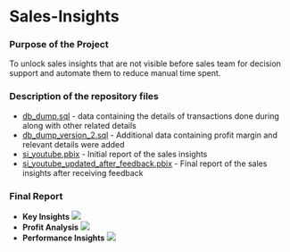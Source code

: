 # Sales-Insights

### **Purpose of the Project**
To unlock sales insights that are not visible before sales team for decision support and automate them to reduce manual time spent.

### **Description of the repository files**

* [db_dump.sql](https://github.com/tanudenwal/Sales-Insights/blob/main/db_dump.sql) - data containing the details of transactions done during along with other related details
* [db_dump_version_2.sql](https://github.com/tanudenwal/Sales-Insights/blob/main/db_dump_version_2.sql) - Additional data containing profit margin and relevant details were added
* [si_youtube.pbix](https://github.com/tanudenwal/Sales-Insights/blob/main/si_youtube.pbix) - Initial report of the sales insights
* [si_youtube_updated_after_feedback.pbix](https://github.com/tanudenwal/Sales-Insights/blob/main/si_youtube_updated_after_feedback.pbix) - Final report of the sales insights after receiving feedback

### Final Report
* **Key Insights**
  ![](https://xp.io/storage/1jEhuza1.png) 
* **Profit Analysis**
  ![](https://xp.io/storage/1jEjKb4e.png) 
* **Performance Insights**
  ![](https://xp.io/storage/1jElGXpk.png) 
